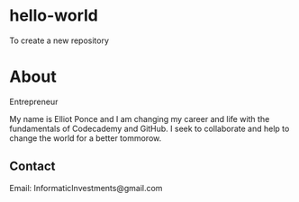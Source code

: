 # hello-world
To create a new repository
<title>Elliot Ponce</title>
<h1 href="https://elliotponce.wixsite.com/informatic-capital-">About</h1>
<div>Entrepreneur</div>
<body>
  <p>My name is Elliot Ponce and I am changing my career and life with the fundamentals of Codecademy and GitHub. I seek to collaborate and help to change the world for a better tommorow.</p>
</body>
<footer></footer>
<h2>Contact</h2>
<p>Email: InformaticInvestments@gmail.com</p>
